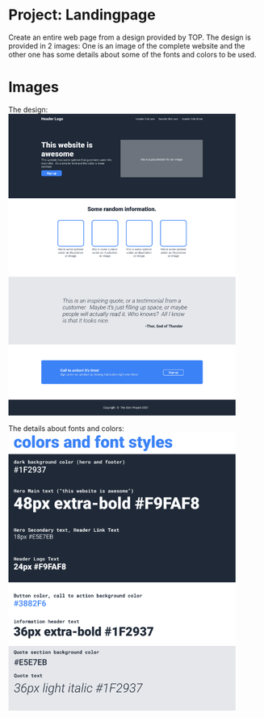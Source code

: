 # Project: Landingpage
Create an entire web page from a design provided by TOP. The design is provided in 2 images: One is an image of the complete website and the other one has some details about some of the fonts and colors to be used.

# Images
The design:
<br><img src="img/image.png"  width="450">

The details about fonts and colors:
<br><img src="img/image2.png"  width="450">

